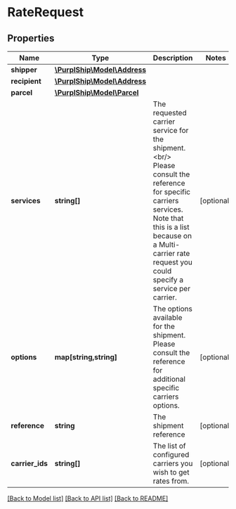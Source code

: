 # RateRequest

## Properties
Name | Type | Description | Notes
------------ | ------------- | ------------- | -------------
**shipper** | [**\PurplShip\Model\Address**](Address.md) |  | 
**recipient** | [**\PurplShip\Model\Address**](Address.md) |  | 
**parcel** | [**\PurplShip\Model\Parcel**](Parcel.md) |  | 
**services** | **string[]** | The requested carrier service for the shipment.&lt;br/&gt; Please consult the reference for specific carriers services.  Note that this is a list because on a Multi-carrier rate request you could specify a service per carrier. | [optional] 
**options** | **map[string,string]** | The options available for the shipment.  Please consult the reference for additional specific carriers options. | [optional] 
**reference** | **string** | The shipment reference | [optional] 
**carrier_ids** | **string[]** | The list of configured carriers you wish to get rates from. | [optional] 

[[Back to Model list]](../../README.md#documentation-for-models) [[Back to API list]](../../README.md#documentation-for-api-endpoints) [[Back to README]](../../README.md)


